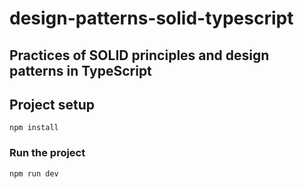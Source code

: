 # design-patterns-solid-typescript

## Practices of SOLID principles and design patterns in TypeScript

## Project setup

```
npm install
```

### Run the project

```
npm run dev
```
